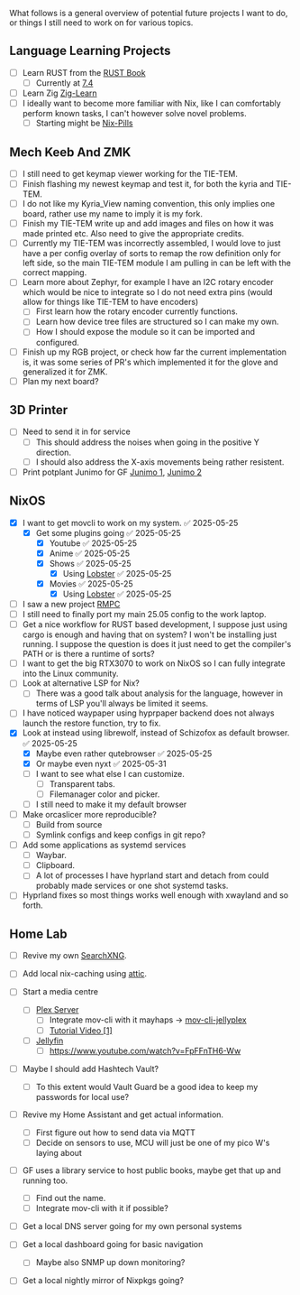 What follows is a general overview of potential future projects I want to do, or things I still need to work on for various topics.
## Language Learning Projects

- [ ] Learn RUST from the [RUST Book](https://doc.rust-lang.org/book/)
	- [ ] Currently at [7.4](https://doc.rust-lang.org/book/ch07-04-bringing-paths-into-scope-with-the-use-keyword.html)
- [ ] Learn Zig [Zig-Learn](https://ziglang.org/learn/)
- [ ] I ideally want to become more familiar with Nix, like I can comfortably perform known tasks, I can't however solve novel problems. 
	- [ ] Starting might be [Nix-Pills](https://nixos.org/guides/nix-pills/)

## Mech Keeb And ZMK

- [ ] I still need to get keymap viewer working for the  TIE-TEM.
- [ ] Finish flashing my newest keymap and test it, for both the kyria and TIE-TEM.
- [ ] I do not like my Kyria_View naming convention, this only implies one board, rather use my name to imply it is my fork.
- [ ] Finish my TIE-TEM write up and add images and files on how it was made printed etc. Also need to give the appropriate credits.
- [ ] Currently my TIE-TEM was incorrectly assembled, I would love to just have a per config overlay of sorts to remap the row definition only for left side, so the main TIE-TEM module I am pulling in can be left with the correct mapping.
- [ ] Learn more about Zephyr, for example I have an I2C rotary encoder which would be nice to integrate so I do not need extra pins (would allow for things like TIE-TEM to have encoders)
	- [ ] First learn how the rotary encoder currently functions.
	- [ ] Learn how device tree files are structured so I can make my own.
	- [ ] How I should expose the module so it can be imported and configured.
- [ ] Finish up my RGB project, or check how far the current implementation is, it was some series of PR's which implemented it for the glove and generalized it for ZMK.
- [ ] Plan my next board?

## 3D Printer

- [ ] Need to send it in for service
	- [ ] This should address the noises when going in the positive Y direction.
	- [ ] I should also address the X-axis movements being rather resistent.
- [ ] Print potplant Junimo for GF [Junimo 1](https://www.printables.com/model/208635-stardew-valley-junimo-vase-for-plant-pot/files), [Junimo 2](https://www.printables.com/model/233488-stardew-valley-junimo-succulent-holder)

## NixOS

- [x] I want to get movcli to work on my system. ✅ 2025-05-25
	- [x] Get some plugins going ✅ 2025-05-25
		- [x] Youtube ✅ 2025-05-25
		- [x] Anime ✅ 2025-05-25
		- [x] Shows ✅ 2025-05-25
			- [x] Using [Lobster](https://github.com/justchokingaround/lobster?tab=readme-ov-file#nixos-flake) ✅ 2025-05-25
		- [x] Movies ✅ 2025-05-25
			- [x] Using [Lobster](https://github.com/justchokingaround/lobster?tab=readme-ov-file#nixos-flake) ✅ 2025-05-25
- [ ] I saw a new project [RMPC](https://github.com/mierak/rmpc)
- [ ] I still need to finally port my main 25.05 config to the work laptop.
- [ ] Get a nice workflow for RUST based development, I suppose just using cargo is enough and having that on system? I won't be installing just running. I suppose the question is does it just need to get the compiler's PATH or is there a runtime of sorts?
- [ ] I want to get the big RTX3070 to work on NixOS so I can fully integrate into the Linux community.
- [ ] Look at alternative LSP for Nix?
	- [ ] There was a good talk about analysis for the language, however in terms of LSP you'll always be limited it seems.
- [ ] I have noticed waypaper using hyprpaper backend does not always launch the restore function, try to fix.
- [x] Look at instead using librewolf, instead of Schizofox as default browser. ✅ 2025-05-25
	- [x] Maybe even rather qutebrowser ✅ 2025-05-25
	- [x] Or maybe even nyxt ✅ 2025-05-31
	- [ ] I want to see what else I can customize.
		- [ ] Transparent tabs.
		- [ ] Filemanager color and picker.
	- [ ] I still need to make it my default browser
- [ ] Make orcaslicer more reproducible? 
	- [ ] Build from source
	- [ ] Symlink configs and keep configs in git repo?
- [ ] Add some applications as systemd services
	- [ ] Waybar.
	- [ ] Clipboard.
	- [ ] A lot of processes I have hyprland start and detach from could probably made services or one shot systemd tasks.
- [ ] Hyprland fixes so most things works well enough with xwayland and so forth.

## Home Lab

- [ ] Revive my own [SearchXNG](https://github.com/searxng/searxng).
- [ ] Add local nix-caching using [attic](https://github.com/zhaofengli/attic).
- [ ] Start a media centre
	- [ ] [Plex Server](https://www.plex.tv/)
		- [ ] Integrate mov-cli with it mayhaps -> [mov-cli-jellyplex](https://github.com/mov-cli/mov-cli-jellyplex)
		- [ ] [Tutorial Video [1]](https://www.howtogeek.com/did-you-know-you-could-stream-plex-or-jellyfin-in-your-terminal/)
	- [ ] [Jellyfin](https://jellyfin.org/)
		- [ ] https://www.youtube.com/watch?v=FpFFnTH6-Ww
- [ ] Maybe I should add Hashtech Vault?
	- [ ] To this extent would Vault Guard be a good idea to keep my passwords for local use?
- [ ] Revive my Home Assistant and get actual information.
	- [ ] First figure out how to send data via MQTT
	- [ ] Decide on sensors to use, MCU will just be one of my pico W's laying about
- [ ] GF uses a library service to host public books, maybe get that up and running too.
	- [ ] Find out the name.
	- [ ] Integrate mov-cli with it if possible?
- [ ] Get a local DNS server going for my own personal systems
- [ ] Get a local dashboard going for basic navigation
	- [ ] Maybe also SNMP up down monitoring?
- [ ] Get a local nightly mirror of Nixpkgs going? 


